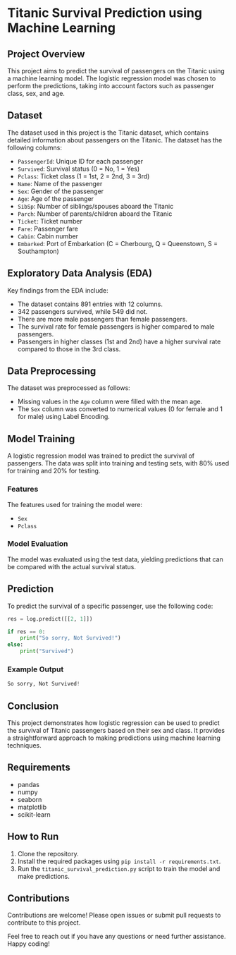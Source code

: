# Titanic Survival Prediction using Machine Learning

## Project Overview
This project aims to predict the survival of passengers on the Titanic using a machine learning model. The logistic regression model was chosen to perform the predictions, taking into account factors such as passenger class, sex, and age.

## Dataset
The dataset used in this project is the Titanic dataset, which contains detailed information about passengers on the Titanic. The dataset has the following columns:

- `PassengerId`: Unique ID for each passenger
- `Survived`: Survival status (0 = No, 1 = Yes)
- `Pclass`: Ticket class (1 = 1st, 2 = 2nd, 3 = 3rd)
- `Name`: Name of the passenger
- `Sex`: Gender of the passenger
- `Age`: Age of the passenger
- `SibSp`: Number of siblings/spouses aboard the Titanic
- `Parch`: Number of parents/children aboard the Titanic
- `Ticket`: Ticket number
- `Fare`: Passenger fare
- `Cabin`: Cabin number
- `Embarked`: Port of Embarkation (C = Cherbourg, Q = Queenstown, S = Southampton)

## Exploratory Data Analysis (EDA)
Key findings from the EDA include:

- The dataset contains 891 entries with 12 columns.
- 342 passengers survived, while 549 did not.
- There are more male passengers than female passengers.
- The survival rate for female passengers is higher compared to male passengers.
- Passengers in higher classes (1st and 2nd) have a higher survival rate compared to those in the 3rd class.

## Data Preprocessing
The dataset was preprocessed as follows:

- Missing values in the `Age` column were filled with the mean age.
- The `Sex` column was converted to numerical values (0 for female and 1 for male) using Label Encoding.

## Model Training
A logistic regression model was trained to predict the survival of passengers. The data was split into training and testing sets, with 80% used for training and 20% for testing.

### Features
The features used for training the model were:
- `Sex`
- `Pclass`

### Model Evaluation
The model was evaluated using the test data, yielding predictions that can be compared with the actual survival status.

## Prediction
To predict the survival of a specific passenger, use the following code:

```python
res = log.predict([[2, 1]])

if res == 0:
    print("So sorry, Not Survived!")
else:
    print("Survived")
```

### Example Output
```python
So sorry, Not Survived!
```

## Conclusion
This project demonstrates how logistic regression can be used to predict the survival of Titanic passengers based on their sex and class. It provides a straightforward approach to making predictions using machine learning techniques.

## Requirements
- pandas
- numpy
- seaborn
- matplotlib
- scikit-learn

## How to Run
1. Clone the repository.
2. Install the required packages using `pip install -r requirements.txt`.
3. Run the `titanic_survival_prediction.py` script to train the model and make predictions.

## Contributions
Contributions are welcome! Please open issues or submit pull requests to contribute to this project.

Feel free to reach out if you have any questions or need further assistance. Happy coding!
